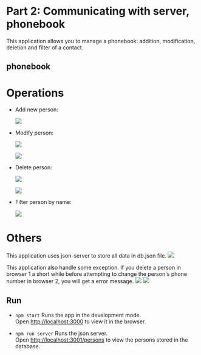 # Part 2: Communicating with server, phonebook

This application allows you to manage a phonebook: addition, modification, deletion and filter of a contact.

## phonebook

# Operations
- Add new person:

    ![](phonebook1.JPG)

- Modify person:

    ![](phonebook2.JPG)

    ![](phonebook3.JPG)

- Delete person:

    ![](phonebook4.JPG)

    ![](phonebook5.JPG)

- Filter person by name:

    ![](phonebook7.JPG)

# Others

This application uses json-server to store all data in db.json file. 
    ![](phonebook6.JPG)

This application also handle some exception. If you delete a person in browser 1 a short while before attempting to change the person's phone number in browser 2, you will get a error message.
    ![](phonebook8.JPG)
    ![](phonebook9.JPG)

## Run 
- `npm start`
Runs the app in the development mode.<br />
Open [http://localhost:3000](http://localhost:3000) to view it in the browser.

- `npm run server`
Runs the json server.<br />
Open [http://localhost:3001/persons](http://localhost:3001/persons) to view the persons stored in the database.